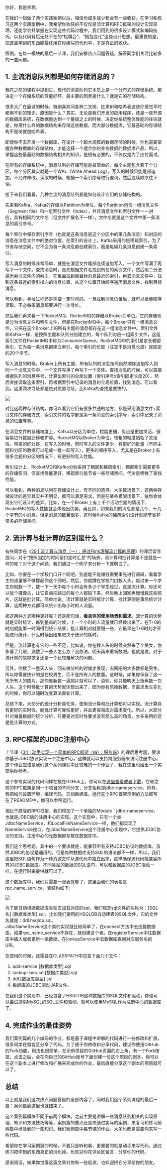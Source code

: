 你好，我是李玥。

在我们一起做了两个实践案例以后，相信你或多或少都会有一些收获。在学习和练习这两个实践案例中，我希望你收获的不仅仅是流计算和RPC框架的设计实现原理，还能学会并掌握在实现这些代码过程中，我们用到的很多设计模式和编码技巧，以及代码背后无处不在的“松耦合”、“拥抱变化”这些设计思想。最重要的是，把这些学到的东西能最终用在你编写的代码中，才是真正的收获。

照例，在每一模块的最后一节课，我们安排热点问题答疑，解答同学们关注比较多的一些问题。

## 1\. 主流消息队列都是如何存储消息的？

我在之前的课程中提到过，现代的消息队列它本质上是一个分布式的存储系统。那决定一个存储系统的性能好坏，最主要的因素是什么？就是它的存储结构。

很多大厂在面试的时候，特别喜欢问各种二叉树、红黑树和哈希表这些你感觉平时都用不到的知识，原因是什么？其实，无论是我们开发的应用程序，还是一些开源的数据库系统，在数据量达到一个量级之上的时候，决定你系统整体性能的往往就是，你用什么样的数据结构来存储这些数据。而大部分数据库，它最基础的存储结构不是树就是哈希表。

即使你不去开发一个数据库，在设计一个超大规模的数据存储的时候，你也需要掌握各种数据库的存储结构，才能选择一个适合你的业务数据的数据库产品。所以，掌握这些最基础的数据结构相关的知识，是很有必要的，不仅仅是为了应付面试。

<!-- [[[read_end]]] -->

在所有的存储系统中，消息队列的存储可能是最简单的。每个主题包含若干个分区，每个分区其实就是一个WAL（Write Ahead Log），写入的时候只能尾部追加，不允许修改。读取的时候，根据一个索引序号进行查询，然后连续顺序往下读。

接下来我们看看，几种主流的消息队列都是如何设计它们的存储结构的。

先来看Kafka，Kafka的存储以Partition为单位，每个Partition包含一组消息文件（Segment file）和一组索引文件（Index），并且消息文件和索引文件一一对应，具有相同的文件名（但文件扩展名不一样），文件名就是这个文件中第一条消息的索引序号。

每个索引中保存索引序号（也就是这条消息是这个分区中的第几条消息）和对应的消息在消息文件中的绝对位置。在索引的设计上，Kafka采用的是稀疏索引，为了节省存储空间，它不会为每一条消息都创建索引，而是每隔几条消息创建一条索引。

写入消息的时候非常简单，就是在消息文件尾部连续追加写入，一个文件写满了再写下一个文件。查找消息时，首先根据文件名找到所在的索引文件，然后用二分法遍历索引文件内的索引，在里面找到离目标消息最近的索引，再去消息文件中，找到这条最近的索引指向的消息位置，从这个位置开始顺序遍历消息文件，找到目标消息。

可以看到，寻址过程还是需要一定时间的。一旦找到消息位置后，就可以批量顺序读取，不必每条消息都要进行一次寻址。

然后我们再来看一下RocketMQ，RocketMQ的存储以Broker为单位。它的存储也是分为消息文件和索引文件，但是在RocketMQ中，每个Broker只有一组消息文件，它把在这个Broker上的所有主题的消息都存在这一组消息文件中。索引文件和Kafka一样，是按照主题和队列分别建立的，每个队列对应一组索引文件，这组索引文件在RocketMQ中称为ConsumerQueue。RocketMQ中的索引是定长稠密索引，它为每一条消息都建立索引，每个索引的长度（注意不是消息长度）是固定的20个字节。

写入消息的时候，Broker上所有主题、所有队列的消息按照自然顺序追加写入到同一个消息文件中，一个文件写满了再写下一个文件。查找消息的时候，可以直接根据队列的消息序号，计算出索引的全局位置（索引序号x索引固定长度20），然后直接读取这条索引，再根据索引中记录的消息的全局位置，找到消息。可以看到，这里两次寻址都是绝对位置寻址，比Kafka的查找是要快的。

![](https://static001.geekbang.org/resource/image/34/60/343e3423618fc5968405e798b7928660.png)

对比这两种存储结构，你可以看到它们有很多共通的地方，都是采用消息文件+索引文件的存储方式，索引文件的名字都是第一条消息的索引序号，索引中记录了消息的位置等等。

在消息文件的存储粒度上，Kafka以分区为单位，粒度更细，优点是更加灵活，很容易进行数据迁移和扩容。RocketMQ以Broker为单位，较粗的粒度牺牲了灵活性，带来的好处是，在写入的时候，同时写入的文件更少，有更好的批量（不同主题和分区的数据可以组成一批一起写入），更多的顺序写入，尤其是在Broker上有很多主题和分区的情况下，有更好的写入性能。

索引设计上，RocketMQ和Kafka分别采用了稠密和稀疏索引，稠密索引需要更多的存储空间，但查找性能更好，稀疏索引能节省一些存储空间，代价是牺牲了查找性能。

可以看到，两种消息队列在存储设计上，有不同的选择。大多数场景下，这两种存储设计的差异其实并不明显，都可以满足需求。但是在某些极限场景下，依然会体现出它们设计的差异。比如，在一个Broker上有上千个活动主题的情况下，RocketMQ的写入性能就会体现出优势。再比如，如果我们的消息都是几个、十几个字节的小消息，但是消息的数量很多，这时候Kafka的稀疏索引设计就能节省非常多的存储空间。

## 2\. 流计算与批计算的区别是什么？

有些同学在《[29 | 流计算与消息（一）：通过Flink理解流计算的原理](https://time.geekbang.org/column/article/143215)》的课后留言提问，对于“按照固定的时间窗口定时汇总”的场景，流计算和批计算是不是就是一样的呢？对于这个问题，我们通过一个例子来分析一下就明白了。

比如，你要在一个学校门口开个网吧，到底能不能赚钱需要事先进行调研，看看学生的流量够不够撑起你这个网吧。然后，你就蹲在学校门口数人头，每过来一个学生你就数一下，数一下一天中每个小时会有多少个学生经过，这是流计算。你还可以放个摄像头，让它自动把路过的每个人都拍下来，然后晚上回家再慢慢数这些照片，这就是批计算。简单地说，流计算就是实时统计计算，批计算则是事后统计计算，这两种方式都可以统计出每小时的人流量。

那这两种方式哪种更好呢？还是那句话，**看具体的使用场景和需求**。流计算的优势就是实时统计，每到整点的时候，上一个小时的人流量就已经数出来了。在T+0的时刻就能第一时间得到统计结果，批计算相对就要慢一些，它最早在T+0时刻才开始进行统计，什么时候出结果取决于统计的耗时。

但是，流计算也有它的一些不足，比如说，你在数人头的时候突然来了个美女，你多看了几眼，漏数了一些人怎么办？没办法，明天再来重新数吧。也就是说，对于流计算的故障恢复还是一个比较难解决的问题。

另外，你数了一整天人头，回去做分析的时候才发现，去网吧的大多数都是男生，所以你需要统计的是在校男生，而不是所有人的数量。这时候，如果你保存了这一天所有人的照片，那你重新数一遍照片就可以了，否则，你只能明天上街再数一次人头。这个时候批计算的优势就体现出来了，因为你有原始数据，当需求发生变化的时候，你可以随时改变算法重新计算。

总结下来，大部分的统计分析类任务，使用流计算和批计算都可以实现。流计算具有更好的实时性，而批计算可靠性更好，并且更容易应对需求变化。所以，大部分针对海量数据的统计分析，只要是对实时性要求没有那么高的场景，大多采用的还是批计算的方式。

## 3\. RPC框架的JDBC注册中心

上节课《[34 | 动手实现一个简单的RPC框架（四）：服务端](https://time.geekbang.org/column/article/148482)》的课后思考题，要求你基于JDBC协议实现一个注册中心，这样就可以支持跨服务器来访问注册中心。这个作业应该是我们这个系列课程中比较难的一个作业了，我在这里也给出一个实现供你参考。

这个参考实现的代码同样在放在GitHub上，你可以在[这里查看或者下载](https://github.com/liyue2008/simple-rpc-framework/tree/jdbc-nameservice)，它和之前的RPC框架是同一个项目的不同分支，分支名称是jdbc-nameservice。同样，我把如何设置环境，编译代码，启动数据库，运行这个RPC框架示例的方法都写在了README中，你可以参照运行。

相比于原版的RPC框架，我们增加了一个单独的Module：jdbc-nameservice，也就是JDBC版的注册中心的实现。这个实现中，只有一个类JdbcNameService，和LocalFileNameService一样，他们都实现了NameService接口。在JdbcNameService这个注册中心实现中，它提供JDBC协议的支持，注册中心的元数据都存放在数据库中。

我们这个思考题，其中的一个要求就是，能兼容所有支持JDBC协议的数据库。虽然JDBC的协议是通用的，但是每种数据库支持SQL的语法都不一样，所以，我们这里把SQL语句作为一种资源文件从源代码中独立出来，这样确保源代码能兼容所有的JDBC数据库。不同类型的数据的SQL语句，可以和数据库的JDBC驱动一样，在运行时来提供就可以了。

这个数据库中，我们只需要一张表就够了，这里面我们的表名是rpc\_name\_service，表结构如下:

![](https://static001.geekbang.org/resource/image/a5/4c/a520c21a5ee1f1a12c13bb15eb9da34c.jpg)

为了能自动根据数据库类型去加载对应的sql，我们规定sql文件的名称为：\[SQL名\] \[数据库类型\].sql。比如我们使用的HSQLDB自动建表的SQL文件，它的文件名就是：ddl.hsqldb.sql。  
JdbcNameService这个类的实现就比较简单了，在connect方法中去连接数据库，如果rpc\_name\_service不存在，就创建这个表。在registerService中往数据库中插入或者更新一条数据，在lookupService中去数据库查询对应服务名的URI。

在使用的时候，还需要在CLASSPATH中包含下面几个文件：

1.  add-service.\[数据库类型\].sql
2.  lookup-service.\[数据库类型\].sql
3.  ddl.\[数据库类型\].sql
4.  数据库的JDBC驱动JAR文件。

在我们这个实现中，已经包含了HSQLDB这种数据库的SQL文件和驱动，你也可以尝试提供MySQL的SQL文件和驱动，就可以使用MySQL作为注册中心的数据库了。

## 4\. 完成作业的最佳姿势

我们案例篇的几个编码的作业，都是基于课程中讲解的代码进行一些修改和扩展，很多同学在留言区分享了代码。为了便于你修改和分享代码，建议你使用GitHub的Fork功能，用法也很简单，在示例项目的GitHub页面的右上角，有一个Fork按钮，点击之后，会在你自己的GitHub账号下面创建一份这个项目的副本，你可以在这个副本上进行修改和扩展来完成你的作业，最后直接分享这个副本的项目就可以了。

## 总结

以上就是我们这次热点问题答疑的全部内容了，同时我们这个系列课程的最后一篇：案例篇到这里也就结束了。

这个案例篇模块不同于前两个模块，之前主要是讲解一些消息队列相关的实现原理、知识和方法技巧等等，案例篇的重点还是来通过实际的案例，来复习和练习前两篇中涉及到的一些知识。我们案例篇中每节课的作业，大多也都是需要你来写一些代码。

希望你在学习案例篇的时候，不要只是听和看，更重要的就是动手来写代码，通过练习把学到的东西真正的消化掉。也欢迎你在评论区留言，分享你的代码。

感谢阅读，如果你觉得这篇文章对你有一些启发，也欢迎把它分享给你的朋友。